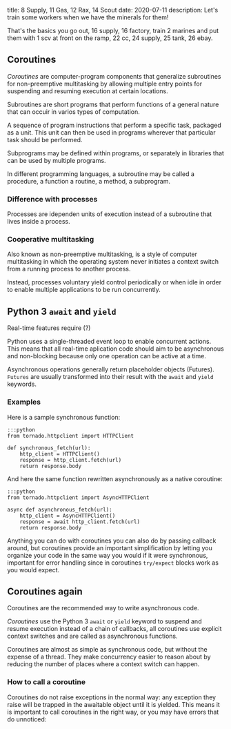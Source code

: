 title: 8 Supply, 11 Gas, 12 Rax, 14 Scout 
date: 2020-07-11
description: Let's train some workers when we have the minerals for them!

That's the basics you go out, 16 supply, 16 factory, train 2 marines and put them with 1 scv at front on the ramp, 22 cc, 24 supply, 25 tank, 26 ebay.

## Coroutines

*Coroutines* are computer-program components that generalize subroutines for non-preemptive multitasking by allowing multiple entry points for suspending and resuming execution at certain locations.

Subroutines are short programs that perform functions of a general nature that can occuir in varios types of computation.

A sequence of program instructions that perform a specific task, packaged as a unit. This unit can then be used in programs wherever that particular task should be performed.

Subprograms may be defined within programs, or separately in libraries that can be used by multiple programs.

In different programming languages, a subroutine may be called a procedure, a function a routine, a method, a subprogram.

### Difference with processes

Processes are idependen units of execution instead of a subroutine that lives inside a process.

### Cooperative multitasking

Also known as non-preemptive multitasking, is a style of computer multitasking in which the operating system never initiates a context switch from a running process to another process.

Instead, processes voluntary yield control periodically or when idle in order to enable multiple applications to be run concurrently.

## Python 3 `await` and `yield`

Real-time features require (?)

Python uses a single-threaded event loop to enable concurrent actions. This means that all real-time aplication code should aim to be asynchronous and non-blocking because only one operation can be active at a time.

Asynchronous operations generally return placeholder objects (Futures).
`Futures` are usually transformed into their result with the `await` and `yield` keywords.

### Examples

Here is a sample synchronous function:

```
:::python
from tornado.httpclient import HTTPClient

def synchronous_fetch(url):
    http_client = HTTPClient()
    response = http_client.fetch(url)
    return response.body
```

And here the same function rewritten asynchronously as a native coroutine:

```
:::python
from tornado.httpclient import AsyncHTTPClient

async def asynchronous_fetch(url):
    http_client = AsyncHTTPClient()
    response = await http_client.fetch(url)
    return response.body
```

Anything you can do with coroutines you can also do by passing callback around, but coroutines
provide an important simplification by letting you organize your code in the same way you would if it
were synchronous, important for error handling since in coroutines `try/expect` blocks work as you would expect.

## Coroutines again

Coroutines are the recommended way to write asynchronous code.

*Coroutines* use the Python 3 `await` or `yield` keyword to suspend and resume execution instead of a chain of callbacks, all coroutines use explicit context switches and are called as asynchronous functions.

Coroutines are almost as simple as synchronous code, but without the expense of a thread. They make concurrency easier to reason about by reducing the number of places where a context switch can happen.

### How to call a coroutine

Coroutines do not raise exceptions in the normal way: any exception they raise will be trapped in the awaitable object until it is yielded. This means it is important to call coroutines in the right way, or you may have errors that do unnoticed:


